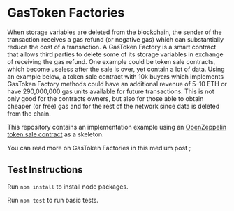 # GasToken Factories
When storage variables are deleted from the blockchain, the sender of the transaction receives a gas refund (or negative gas) which can substantially reduce the cost of a transaction. A GasToken Factory is a smart contract that allows third parties to delete some of its storage variables in exchange of receiving the gas refund. One example could be token sale contracts, which become useless after the sale is over, yet contain a lot of data. Using an example below, a token sale contract with 10k buyers which implements GasToken Factory methods could have an additional revenue of 5–10 ETH or have 290,000,000 gas units available for future transactions. This is not only good for the contracts owners, but also for those able to obtain cheaper (or free) gas and for the rest of the network since data is deleted from the chain.

This repository contains an implementation example using an [OpenZeppelin token sale contract](https://github.com/OpenZeppelin/openzeppelin-solidity/blob/master/contracts/crowdsale/validation/IndividuallyCappedCrowdsale.sol) as a skeleton. 

You can read more on GasToken Factories in this medium post ; 

## Test Instructions

Run `npm install` to install node packages.

Run `npm test` to run basic tests. 

